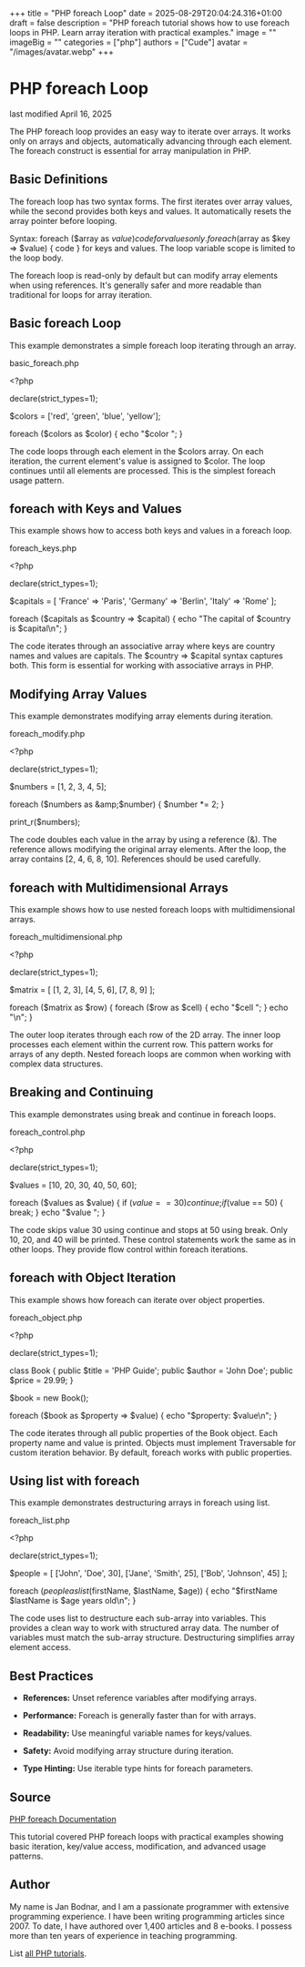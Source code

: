 +++
title = "PHP foreach Loop"
date = 2025-08-29T20:04:24.316+01:00
draft = false
description = "PHP foreach tutorial shows how to use foreach loops in PHP. Learn array iteration with practical examples."
image = ""
imageBig = ""
categories = ["php"]
authors = ["Cude"]
avatar = "/images/avatar.webp"
+++

# PHP foreach Loop

last modified April 16, 2025

The PHP foreach loop provides an easy way to iterate over arrays.
It works only on arrays and objects, automatically advancing through each
element. The foreach construct is essential for array manipulation in PHP.

## Basic Definitions

The foreach loop has two syntax forms. The first iterates over
array values, while the second provides both keys and values. It automatically
resets the array pointer before looping.

Syntax: foreach ($array as $value) { code } for values only.
foreach ($array as $key =&gt; $value) { code } for keys and values.
The loop variable scope is limited to the loop body.

The foreach loop is read-only by default but can modify array elements when
using references. It's generally safer and more readable than traditional
for loops for array iteration.

## Basic foreach Loop

This example demonstrates a simple foreach loop iterating through an array.

basic_foreach.php
  

&lt;?php

declare(strict_types=1);

$colors = ['red', 'green', 'blue', 'yellow'];

foreach ($colors as $color) {
    echo "$color ";
}

The code loops through each element in the $colors array. On each
iteration, the current element's value is assigned to $color. The
loop continues until all elements are processed. This is the simplest foreach
usage pattern.

## foreach with Keys and Values

This example shows how to access both keys and values in a foreach loop.

foreach_keys.php
  

&lt;?php

declare(strict_types=1);

$capitals = [
    'France' =&gt; 'Paris',
    'Germany' =&gt; 'Berlin',
    'Italy' =&gt; 'Rome'
];

foreach ($capitals as $country =&gt; $capital) {
    echo "The capital of $country is $capital\n";
}

The code iterates through an associative array where keys are country names
and values are capitals. The $country =&gt; $capital syntax captures
both. This form is essential for working with associative arrays in PHP.

## Modifying Array Values

This example demonstrates modifying array elements during iteration.

foreach_modify.php
  

&lt;?php

declare(strict_types=1);

$numbers = [1, 2, 3, 4, 5];

foreach ($numbers as &amp;$number) {
    $number *= 2;
}

print_r($numbers);

The code doubles each value in the array by using a reference (&amp;).
The reference allows modifying the original array elements. After the loop, the
array contains [2, 4, 6, 8, 10]. References should be used carefully.

## foreach with Multidimensional Arrays

This example shows how to use nested foreach loops with multidimensional arrays.

foreach_multidimensional.php
  

&lt;?php

declare(strict_types=1);

$matrix = [
    [1, 2, 3],
    [4, 5, 6],
    [7, 8, 9]
];

foreach ($matrix as $row) {
    foreach ($row as $cell) {
        echo "$cell ";
    }
    echo "\n";
}

The outer loop iterates through each row of the 2D array. The inner loop processes
each element within the current row. This pattern works for arrays of any depth.
Nested foreach loops are common when working with complex data structures.

## Breaking and Continuing

This example demonstrates using break and continue in foreach loops.

foreach_control.php
  

&lt;?php

declare(strict_types=1);

$values = [10, 20, 30, 40, 50, 60];

foreach ($values as $value) {
    if ($value == 30) {
        continue;
    }
    if ($value == 50) {
        break;
    }
    echo "$value ";
}

The code skips value 30 using continue and stops at 50 using
break. Only 10, 20, and 40 will be printed. These control
statements work the same as in other loops. They provide flow control within
foreach iterations.

## foreach with Object Iteration

This example shows how foreach can iterate over object properties.

foreach_object.php
  

&lt;?php

declare(strict_types=1);

class Book {
    public $title = 'PHP Guide';
    public $author = 'John Doe';
    public $price = 29.99;
}

$book = new Book();

foreach ($book as $property =&gt; $value) {
    echo "$property: $value\n";
}

The code iterates through all public properties of the Book object. Each
property name and value is printed. Objects must implement Traversable for
custom iteration behavior. By default, foreach works with public properties.

## Using list with foreach

This example demonstrates destructuring arrays in foreach using list.

foreach_list.php
  

&lt;?php

declare(strict_types=1);

$people = [
    ['John', 'Doe', 30],
    ['Jane', 'Smith', 25],
    ['Bob', 'Johnson', 45]
];

foreach ($people as list($firstName, $lastName, $age)) {
    echo "$firstName $lastName is $age years old\n";
}

The code uses list to destructure each sub-array into variables.
This provides a clean way to work with structured array data. The number of
variables must match the sub-array structure. Destructuring simplifies array
element access.

## Best Practices

- **References:** Unset reference variables after modifying arrays.

- **Performance:** Foreach is generally faster than for with arrays.

- **Readability:** Use meaningful variable names for keys/values.

- **Safety:** Avoid modifying array structure during iteration.

- **Type Hinting:** Use iterable type hints for foreach parameters.

## Source

[PHP foreach Documentation](https://www.php.net/manual/en/control-structures.foreach.php)

This tutorial covered PHP foreach loops with practical examples showing basic
iteration, key/value access, modification, and advanced usage patterns.

## Author

My name is Jan Bodnar, and I am a passionate programmer with extensive
programming experience. I have been writing programming articles since 2007.
To date, I have authored over 1,400 articles and 8 e-books. I possess more
than ten years of experience in teaching programming.

List [all PHP tutorials](/php/).